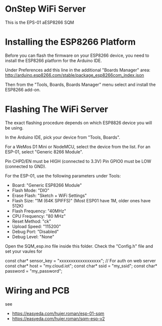 # OnStep WiFi Server
This is the EPS-01 aESP8266 SQM 

# Installing the ESP8266 Platform
Before you can flash the firmware on your ESP8266 device, you need to install the ESP8266
platform for the Arduino IDE.

Under Preferences add this line in the additional "Boards Manager" area:
  http://arduino.esp8266.com/stable/package_esp8266com_index.json

Then from the "Tools, Boards, Boards Manager" menu select and install the ESP8266 add-on.

# Flashing The WiFi Server
The exact flashing procedure depends on which ESP8826 device you will be using.

In the Arduino IDE, pick your device from "Tools, Boards". 

For a WeMos D1 Mini or NodeMCU, select the device from the list.
For an ESP-01, select "Generic 8266 Module".

Pin CHPD/EN must be HIGH (connected to 3.3V)
Pin GPIO0 must be LOW (connected to GND).


For the ESP-01, use the following parameters under Tools:

- Board: "Generic ESP8266 Module"
- Flash Mode: "DIO"
- Erase Flash: "Sketch + WiFi Settings"
- Flash Size: "1M (64K SPIFFS)" (Most ESP01 have 1M, older ones have 512K)
- Flash Frequency: "40MHz"
- CPU Frequency: "80 MHz"
- Reset Method: "ck"
- Upload Speed: "115200"
- Debug Port: "Disabled"
- Debug Level: "None"

Open the SQM_esp.ino file inside this folder. Check the "Config.h" file and set your vaules  for 

const char* sensor_key = "xxxxxxxxxxxxxxxxxx";  // For auth on web server
const char* host = "my.cloud.iot";
const char* ssid     = "my_ssid";
const char* password = "my_password";


# Wiring and PCB 
see
* https://easyeda.com/hujer.roman/esp-01-sqm
* https://easyeda.com/hujer.roman/sqm-esp-v2
